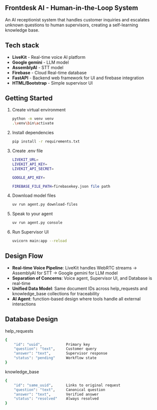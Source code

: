## Frontdesk AI - Human-in-the-Loop System

An AI receptionist system that handles customer inquiries and escalates unknown questions to human supervisors, creating a self-learning knowledge base.

## Tech stack

- **LiveKit** - Real-time voice AI platform
- **Google gemini** - LLM model
- **AssemblyAI** - STT model
- **Firebase** - Cloud Real-time database
- **FastAPI** - Backend web framework for UI and firebase integration
- **HTML/Bootstrap** - Simple supervisor UI

## Getting Started

1. Create virtual environment

   ```bash
   python -m venv venv
   .\venv\bin\activate
   ```

2. Install dependencies

   ```bash
   pip install -r requirements.txt
   ```

3. Create .env file

   ```bash
   LIVEKIT_URL=
   LIVEKIT_API_KEY=
   LIVEKIT_API_SECRET=

   GOOGLE_API_KEY=

   FIREBASE_FILE_PATH=firebasekey.json file path
   ```

4. Download model files

   ```bash
   uv run agent.py download-files
   ```

5. Speak to your agent

   ```bash
   uv run agent.py console
   ```

6. Run Supervisor UI

   ```bash
   uvicorn main:app --reload
   ```

## Design Flow

- **Real-time Voice Pipeline**: LiveKit handles WebRTC streams → AssemblyAI for STT → Google gemini for LLM model
- **Separation of Concerns**: Voice agent, Supervisor UI, and Database is real-time
- **Unified Data Model**: Same document IDs across help_requests and knowledge_base collections for traceability
- **AI Agent**: function-based design where tools handle all external interactions

## Database Design

help_requests 

```bash
{
    "id": "uuid",           Primary key
    "question": "text",     Customer query
    "answer": "text",       Supervisor response
    "status": "pending"     Workflow state
}
```

knowledge_base

```bash
{
    "id": "same_uuid",      Links to original request
    "question": "text",     Canonical question
    "answer": "text",       Verified answer
    "status": "resolved"    Always resolved
}
```
